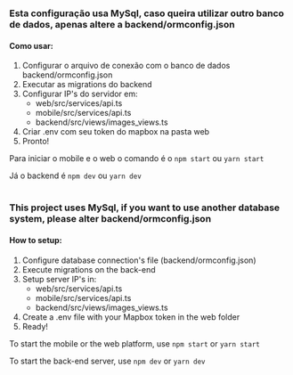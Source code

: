 ### Esta configuração usa MySql, caso queira utilizar outro banco de dados, apenas altere a backend/ormconfig.json 
#### Como usar:

1. Configurar o arquivo de conexão com o banco de dados backend/ormconfig.json
2. Executar as migrations do backend
3. Configurar IP's do servidor em:
    * web/src/services/api.ts
    * mobile/src/services/api.ts 
    * backend/src/views/images_views.ts
4. Criar .env com seu token do mapbox na pasta web
5. Pronto!

Para iniciar o mobile e o web o comando é o `npm start` ou `yarn start`

Já o backend é `npm dev` ou `yarn dev`

#
### This project uses MySql, if you want to use another database system, please alter backend/ormconfig.json 
#### How to setup:

1. Configure database connection's file (backend/ormconfig.json)
2. Execute migrations on the back-end
3. Setup server IP's in:
    * web/src/services/api.ts
    * mobile/src/services/api.ts 
    * backend/src/views/images_views.ts
4. Create a .env file with your Mapbox token in the web folder
5. Ready!

To start the mobile or the web platform, use `npm start` or `yarn start`

To start the back-end server, use `npm dev` or `yarn dev`
